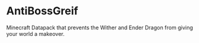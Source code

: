 # AntiBossGreif
Minecraft Datapack that prevents the Wither and Ender Dragon from giving your world a makeover.
